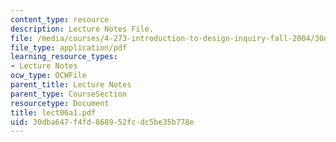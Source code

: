 ```yaml
---
content_type: resource
description: Lecture Notes File.
file: /media/courses/4-273-introduction-to-design-inquiry-fall-2004/30dba647f4fd868952fcdc5be35b778e_lect06a1.pdf
file_type: application/pdf
learning_resource_types:
- Lecture Notes
ocw_type: OCWFile
parent_title: Lecture Notes
parent_type: CourseSection
resourcetype: Document
title: lect06a1.pdf
uid: 30dba647-f4fd-8689-52fc-dc5be35b778e
---
```

